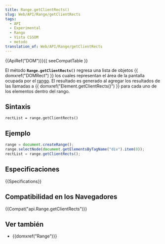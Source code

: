 ```yaml
---
title: Range.getClientRects()
slug: Web/API/Range/getClientRects
tags:
  - API
  - Experimental
  - Rango
  - Vista CSSOM
  - metodo
translation_of: Web/API/Range/getClientRects
---
```


{{ApiRef("DOM")}}{{ seeCompatTable }}

El método **`Range.getClientRects()`** regresa una lista de objetos {{ domxref("DOMRect") }} los cuales representan el área de la pantalla ocupada por el [rango](/es/DOM/range). El resultado es generado al agregar los resultados de las llamadas a {{ domxref("Element.getClientRects()") }} para cada uno de los elementos dentro del rango.

## Sintaxis

```
rectList = range.getClientRects()
```

## Ejemplo

```js
range = document.createRange();
range.selectNode(document.getElementsByTagName("div").item(0));
rectList = range.getClientRects();
```

## Especificaciones

{{Specifications}}

## Compatibilidad en los Navegadores

{{Compat("api.Range.getClientRects")}}

## Ver también

- {{domxref("Range")}}
